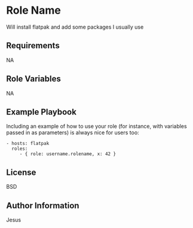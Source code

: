 Role Name
=========

Will install flatpak and add some packages I usually use


Requirements
------------

NA

Role Variables
--------------

NA


Example Playbook
----------------

Including an example of how to use your role (for instance, with variables passed in as parameters) is always nice for users too:

    - hosts: flatpak
      roles:
         - { role: username.rolename, x: 42 }

License
-------

BSD

Author Information
------------------

Jesus
